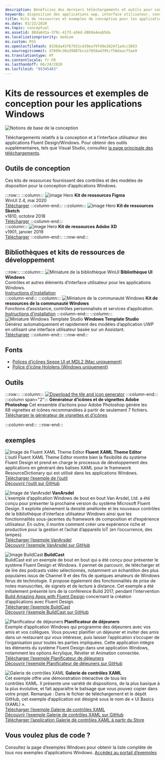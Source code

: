 ```yaml
---
description: Bénéficiez des derniers téléchargements et outils pour concevoir la disposition et les contrôles d’interface utilisateur des applications Windows.
keywords: disposition des applications uwp, interface utilisateur, conceptions d’interface utilisateur, téléchargements, outils uwp, disposition des applications windows, outils d’interface utilisateur windows
title: Kits de ressources et exemples de conception pour les applications Windows
ms.date: 03/23/2020
ms.topic: conceptual
ms.assetid: 88da6d1a-379c-4173-a56d-d8b9a4eab5da
ms.localizationpriority: medium
ms.custom: RS5
ms.openlocfilehash: 8336da43767931c439ea79fd9e3824f1a4cc3893
ms.sourcegitcommit: 47899c30a39087bca1f058a4395cf58daacf5ae9
ms.translationtype: HT
ms.contentlocale: fr-FR
ms.lasthandoff: 06/24/2020
ms.locfileid: "85345483"
---
```

# <a name="design-toolkits-and-samples-for-windows-apps"></a>Kits de ressources et exemples de conception pour les applications Windows

![Notions de base de la conception](../images/downloads-2x.png)

Téléchargements relatifs à la conception et à l’interface utilisateur des applications Fluent Design/Windows. Pour obtenir des outils supplémentaires, tels que Visual Studio, consultez <a href="https://developer.microsoft.com/windows/downloads">la page principale des téléchargements</a>.

## <a name="design-toolkits"></a>Outils de conception

Ces kits de ressources fournissent des contrôles et des modèles de disposition pour la conception d’applications Windows.

:::row:::
    :::column:::
![image Hero](images/figma.png)
<b>Kit de ressources Figma</b><br>
WinUI 2.4, mai 2020<br>
<a href="https://aka.ms/figmatoolkit">Télécharger</a>
    :::column-end:::
    :::column:::
![image Hero](images/sketch.png)
<b>Kit de ressources Sketch</b><br>
v1810, octobre 2018<br>
<a href="https://aka.ms/sketchtoolkit">Télécharger</a>
    :::column-end:::    
    :::column:::
![image Hero](images/adobe-xd.png)
<b>Kit de ressources Adobe XD</b><br>
v1901, janvier 2019<br>
<a href="https://aka.ms/adobexdtoolkit">Télécharger</a>
    :::column-end:::
:::row-end:::


## <a name="developer-toolkits-and-libraries"></a>Bibliothèques et kits de ressources de développement

:::row:::
    :::column:::
![Miniature de la bibliothèque WinUI](images/WinUI-library.png)
<b>Bibliothèque UI Windows</b><br>
Contrôles et autres éléments d’interface utilisateur pour les applications Windows.<br/>
<a href="/uwp/toolkits/winui/getting-started">Instructions d’installation</a><br/>
    :::column-end:::
    :::column:::
![Miniature de la communauté Windows](images/Windows-community-toolkit.png)
<b>Kit de ressources de la communauté Windows</b><br>
Fonctions d’assistance, contrôles personnalisés et services d’application.<br />
<a href="/windows/uwpcommunitytoolkit/getting-started">Instructions d’installation</a>
    :::column-end:::
    :::column:::
        ![Miniature Windows Template Studio](images/Windows-template-studio.png) <b>Windows Template Studio</b><br>
        Générez automatiquement et rapidement des modèles d’application UWP en utilisant une interface utilisateur basée sur un Assistant.<br />
        <a href="https://aka.ms/wtsinstall">Télécharger</a>
    :::column-end:::
:::row-end:::

## <a name="fonts"></a>Fonts

* <a href="https://aka.ms/SegoeFonts">Polices d’icônes Segoe UI et MDL2 (Mac uniquement)</a>
* <a href="https://aka.ms/hololensiconfont">Police d’icône Hololens (Windows uniquement)</a>

## <a name="tools"></a>Outils

:::row:::
    :::column:::
<a href="https://download.microsoft.com/download/B/5/F/B5F22952-44DF-46EC-820B-11951AE01AEC/UWP tile and icon asset generator.zip"><img src="images/tile-icon-generator.png" alt="Download the tile and icon generator"/></a>
    :::column-end:::
    :::column span="2":::
      **Générateur d’icônes et de vignettes Adobe Photoshop** Cet ensemble d’actions pour Adobe Photoshop génère les 68 vignettes et icônes recommandées à partir de seulement 7 fichiers. <br/><a href="https://download.microsoft.com/download/B/5/F/B5F22952-44DF-46EC-820B-11951AE01AEC/UWP tile and icon asset generator.zip">Télécharger le générateur de vignettes et d’icônes</a></p>
    :::column-end:::
:::row-end:::

    
## <a name="samples"></a>exemples

![Image de Fluent XAML Theme Editor](images/XamlThemeEditor_screenshot.png)
**Fluent XAML Theme Editor**<br>
L’outil Fluent XAML Theme Editor montre bien la flexibilité du système Fluent Design et prend en charge le processus de développement des applications en générant des balises XAML pour le framework ResourceDictionary qui est utilisé dans les applications Windows.
<a href="https://github.com/Microsoft/fluent-xaml-theme-editor/archive/master.zip">Télécharger l’exemple de l’outil</a> <br><a href="https://github.com/Microsoft/fluent-xaml-theme-editor">Découvrir l’outil sur GitHub</a>

![Image de VanArsdel](images/VanArsdel_Screenshot.png)
**VanArsdel**<br>
L’exemple d’application Windows de bout en bout Van Arsdel, Ltd. a été conçu pour présenter la prochaine version du système Microsoft Fluent Design. Il exploite pleinement la densité améliorée et les nouveaux contrôles de la <a herf="https://docs.microsoft.com/uwp/toolkits/winui/">bibliothèque d’interface utilisateur Windows</a> ainsi que les fonctionnalités sous-jacentes du framework de composition et d’expérience utilisateur. En outre, il montre comment créer une expérience riche et productive pour la gestion et l’achat d’appareils IoT (en l’occurrence, des lampes).<br>
<a href="https://github.com/Microsoft/VanArsdel/archive/master.zip">Télécharger l’exemple VanArsdel</a> <br><a href="https://github.com/microsoft/vanarsdel">Découvrir l’exemple VanArsdel sur GitHub</a>

![Image BuildCast](images/buildcast.png)
**BuildCast**<br>
BuildCast est un exemple de bout en bout qui a été conçu pour présenter le système Fluent Design et Windows. Il permet de parcourir, de télécharger et de lire des podcasts vidéo sélectionnés, notamment un échantillon des plus populaires issus de Channel 9 et des fils de quelques amateurs de Windows férus de technologie. Il propose également des fonctionnalités de prise de notes manuscrites, de signets et de lecture à distance. Cet exemple a été initialement présenté lors de la conférence Build 2017, pendant l’intervention <a href="https://channel9.msdn.com/Events/Build/2017/B8034">Build Amazing Apps with Fluent Design</a> concernant la création d’applications avec Fluent Design. <br>
<a href="https://github.com/Microsoft/BuildCast/archive/master.zip">Télécharger l’exemple BuildCast</a> <br><a href="https://github.com/Microsoft/BuildCast">Découvrir l’exemple BuildCast sur GitHub</a>

![Planificateur de déjeuners](images/lunchscheduler.png)
**Planificateur de déjeuners**<br>
Exemple d’application Windows qui programme des déjeuners avec vos amis et vos collègues. Vous pouvez planifier un déjeuner et inviter des amis dans un restaurant qui vous intéresse, puis laisser l’application s’occuper de l’organisation pour toutes les parties impliquées. Cette application intègre les éléments du système Fluent Design dans une application Windows, notamment les options Acrylique, Révéler et Animation connectée. <br/><a href="https://github.com/Microsoft/Windows-appsample-lunch-scheduler/archive/master.zip">Télécharger l’exemple Planificateur de déjeuners</a><br/><a href="https://github.com/Microsoft/Windows-appsample-lunch-scheduler">Découvrir l’exemple Planificateur de déjeuners sur GitHub</a></p>  

![Galerie de contrôles XAML](images/xaml-controls-gallery.png)
**Galerie de contrôles XAML**<br>
Cet exemple offre une démonstration interactive de tous les contrôles XAML. Il présente une variété de dispositions, de la plus basique à la plus évolutive, et fait apparaître le balisage que vous pouvez copier dans votre projet. Remarque : Dans le fichier de téléchargement et le dépôt GitHub, cet exemple d’application est désigné sous le nom de « UI Basics (XAML) ». <br/><a href="https://github.com/Microsoft/Windows-universal-samples/archive/master.zip">Télécharger l’exemple Galerie de contrôles XAML</a><br/><a href="https://github.com/Microsoft/Xaml-Controls-Gallery">Découvrir l’exemple Galerie de contrôles XAML sur GitHub</a> <br/><a href="https://www.microsoft.com/store/apps/9msvh128x2zt">Télécharger l’application Galerie de contrôles XAML à partir du Store</a></p>

## <a name="want-more-code"></a>Vous voulez plus de code ?

Consultez la page d’exemples Windows pour obtenir la liste complète de tous nos exemples d’applications Windows. <a href="https://developer.microsoft.com/windows/samples">Accédez au portail d’exemples</a>

